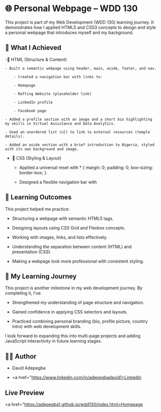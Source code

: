 # 🌐 Personal Webpage – WDD 130

This project is part of my Web Development (WDD 130) learning journey. It demonstrates how I applied HTML5 and CSS3 concepts to design and style a personal webpage that introduces myself and my background.

## 📌 What I Achieved

-🔹 HTML (Structure & Content)

    - Built a semantic webpage using header, main, aside, footer, and nav.

        - Created a navigation bar with links to:

        - Homepage

        - Rafting Website (placeholder link)

        - LinkedIn profile

        - Facebook page

    - Added a profile section with an image and a short bio highlighting my skills in Virtual Assistance and Data Analytics.

    - Used an unordered list (ul) to link to external resources (temple details).

    - Added an aside section with a brief introduction to Nigeria, styled with its own background and image.

- 🔹 CSS (Styling & Layout)

  - Applied a universal reset with \* { margin: 0; padding: 0; box-sizing: border-box; }.

  - Designed a flexible navigation bar with

## 🎯 Learning Outcomes

This project helped me practice:

- Structuring a webpage with semantic HTML5 tags.

- Designing layouts using CSS Grid and Flexbox concepts.

- Working with images, links, and lists effectively.

- Understanding the separation between content (HTML) and presentation (CSS).

- Making a webpage look more professional with consistent styling.

## 📖 My Learning Journey

This project is another milestone in my web development journey. By completing it, I’ve:

- Strengthened my understanding of page structure and navigation.

- Gained confidence in applying CSS selectors and layouts.

- Practiced combining personal branding (bio, profile picture, country intro) with web development skills.

<p>I look forward to expanding this into multi-page projects and adding JavaScript interactivity in future learning stages.</p>

## 👨‍💻 Author

- David Adepegba

- <a href="https://www.linkedin.com/in/adepegbadavid1>LinkedIn</a>

## Live Preview

<a href="https://adepegba1.github.io/wdd130/index.html>Homepage</a>
